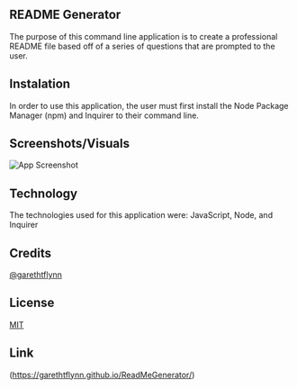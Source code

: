 ## README Generator 

The purpose of this command line application is to create a professional README file based off of a series of questions that are prompted to the user.

## Instalation 

In order to use this application, the user must first install the Node Package Manager (npm) and Inquirer to their command line.  

## Screenshots/Visuals

![App Screenshot](/assets/workDaySched.png)

## Technology

The technologies used for this application were: JavaScript, Node, and Inquirer

## Credits

[@garethtflynn](https://www.github.com/garethtflynn)

## License 

[MIT](https://choosealicense.com/licenses/mit/)

## Link 

(https://garethtflynn.github.io/ReadMeGenerator/)
